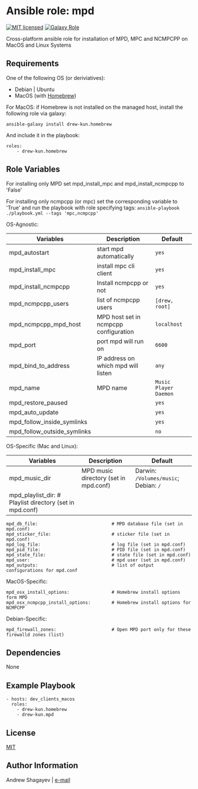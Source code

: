 Ansible role: mpd
=========

[![MIT licensed][mit-badge]][mit-link]
[![Galaxy Role][role-badge]][galaxy-link]

Cross-platform ansible role for installation of MPD, MPC and NCMPCPP on MacOS and Linux Systems

Requirements
------------

One of the following OS (or deriviatives):
 - Debian | Ubuntu
 - MacOS (with [Homebrew][homebrew])

For MacOS:
if Homebrew is not installed on the managed host, install the following role via galaxy:

    ansible-galaxy install drew-kun.homebrew

 And include it in the playbook:

    roles:
        - drew-kun.homebrew

Role Variables
--------------

For installing only MPD set mpd_install_mpc and mpd_install_ncmpcpp to 'False'

For installing only ncmpcpp (or mpc) set the corresponding variable to 'True' and
run the playbook with role specifying tags:
    `ansible-playbook ./playbook.yml --tags 'mpc,ncmpcpp'`

OS-Agnostic:

| Variables | Description | Default|
|-----------|-------------|--------|
| mpd_autostart | start mpd automatically | `yes` |
| mpd_install_mpc | install mpc cli client | `yes` |
| mpd_install_ncmpcpp | Install ncmpcpp or not | `yes` |
| mpd_ncmpcpp_users | list of ncmpcpp users | `[drew, root]` |
| mpd_ncmpcpp_mpd_host | MPD host set in ncmpcpp configuration | `localhost` |
| mpd_port | port mpd will run on | `6600` |
| mpd_bind_to_address | IP address on which mpd will listen | `any` |
| mpd_name | MPD name |`Music Player Daemon` |
| mpd_restore_paused | | `yes` |
| mpd_auto_update | | `yes` |
| mpd_follow_inside_symlinks | | `yes` |
| mpd_follow_outside_symlinks | | `no` |

OS-Specific (Mac and Linux):

| Variables | Description | Default|
|-----------|-------------|--------|
| mpd_music_dir | MPD music directory (set in mpd.conf) | Darwin: `/Volumes/music`; Debian: `/` |
| mpd_playlist_dir:                       # Playlist directory (set in mpd.conf)
    mpd_db_file:                            # MPD database file (set in mpd.conf)
    mpd_sticker_file:                       # sticker file (set in mpd.conf)
    mpd_log_file:                           # log file (set in mpd.conf)
    mpd_pid_file:                           # PID file (set in mpd.conf)
    mpd_state_file:                         # state file (set in mpd.conf)
    mpd_user:                               # mpd user (set in mpd.conf)
    mpd_outputs:                            # list of output configurations for mpd.conf

MacOS-Specific:

    mpd_osx_install_options:                # Homebrew install options form MPD
    mpd_osx_ncmpcpp_install_options:        # Homebrew install options for NCMPCPP

Debian-Specific:

    mpd_firewall_zones:                     # Open MPD port only for these firewalld zones (list)

Dependencies
------------

None

Example Playbook
----------------

    - hosts: dev_clients_macos
      roles:
        - drew-kun.homebrew
        - drew-kun.mpd

License
-------

[MIT][mit-link]

Author Information
------------------

Andrew Shagayev | [e-mail](mailto:drewshg@gmail.com)

[role-badge]: https://img.shields.io/badge/role-drew--kun.mpd-green.svg
[galaxy-link]: https://galaxy.ansible.com/drew-kun/mpd/
[mit-badge]: https://img.shields.io/badge/license-MIT-blue.svg
[mit-link]: https://raw.githubusercontent.com/drew-kun/ansible-mpd/master/LICENSE
[homebrew]: http://brew.sh/
